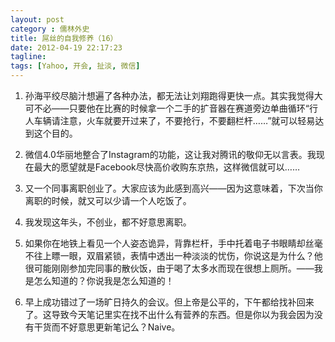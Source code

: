 ```yaml
---
layout: post
category : 儒林外史
title: 屌丝的自我修养（16）
date: 2012-04-19 22:17:23
tagline:
tags: [Yahoo, 开会, 扯淡, 微信] 
---
```


1. 孙海平绞尽脑汁想遍了各种办法，都无法让刘翔跑得更快一点。其实我觉得大可不必——只要他在比赛的时候拿一个二手的扩音器在赛道旁边单曲循环“行人车辆请注意，火车就要开过来了，不要抢行，不要翻栏杆……”就可以轻易达到这个目的。

2. 微信4.0华丽地整合了Instagram的功能，这让我对腾讯的敬仰无以言表。我现在最大的愿望就是Facebook尽快高价收购东京热，这样微信就可以……

3. 又一个同事离职创业了。大家应该为此感到高兴——因为这意味着，下次当你离职的时候，就又可以少请一个人吃饭了。

4. 我发现这年头，不创业，都不好意思离职。

5. 如果你在地铁上看见一个人姿态诡异，背靠栏杆，手中托着电子书眼睛却丝毫不往上瞟一眼，双眉紧锁，表情中透出一种淡淡的忧伤，你说这是为什么？他很可能刚刚参加完同事的散伙饭，由于喝了太多水而现在很想上厕所。——我是怎么知道的？你说我是怎么知道的！

6. 早上成功错过了一场旷日持久的会议。但上帝是公平的，下午都给找补回来了。这导致今天笔记里实在找不出什么有营养的东西。但是你以为我会因为没有干货而不好意思更新笔记么？Naive。
